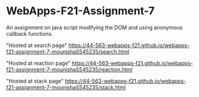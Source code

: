 # WebApps-F21-Assignment-7
An assignment on java script modifying the DOM and using anonymous callback functions.

"Hosted at search page" <https://44-563-webapps-f21.github.io/webapps-f21-assignment-7-mounishaS545235/search.html>

"Hosted at reaction page" <https://44-563-webapps-f21.github.io/webapps-f21-assignment-7-mounishaS545235/reaction.html>

"Hosted at stack page" <https://44-563-webapps-f21.github.io/webapps-f21-assignment-7-mounishaS545235/stack.html>